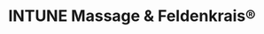 ---
title: "INTUNE Massage & Feldenkrais®"
url: /dunedin/intune-massage-und-feldenkrais-r/
shop: Massage
---